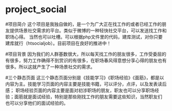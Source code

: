 # project_social

#项目简介
这个项目是我独自做的，是一个为广大正在找工作的或者已经工作的朋友提供场景社交需求的平台。类似于微博的一种轻快社交平台，可以发送找工作和职场心得。
当然也可以吐槽。可以根据php文件里的代码，建库测试，对你只要建库就行（htsocialjob）。目前项目在良好的推进中！

#项目背景
因为我们的人群基数很大，所以每天找工作的朋友很多，工作受委屈的有很多，努力工作确得不到赏识的有很多，在职场春风得意想分享心得的朋友也有很多。所以这就产生了一种场景社交的需求。

#三个静态页面
这三个静态页面分别是《技能学习》《职场经验》《面筋》，都是以内容为主。技能学习页面的内容主要是技能书籍，可以评分，点评，以及发表读后感；
职场经验页面的内容主要是面对初涉职场的朋友，职友也可以分享职场经验；面筋就是面试经验，特别是那些刚找工作的朋友需要这些知识，当然职友们
也可以分享他们的面试经验的。
